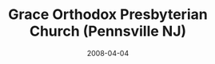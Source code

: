 ---
date: &id001 2008-04-04
end_date: null
location:
  address: 50 North Hook Road
  city: Pennsville
  state: NJ
minister:
- end: 2015-01-01
  name: David Cornette
  start: 2009-01-01
  type: Pastor
ministers:
- David Cornette
name: Grace Orthodox Presbyterian Church
names:
- end: null
  name: Grace Orthodox Presbyterian Church
  start: 2008-04-04
origination_date: *id001
raw_data: 'NEW JERSEY

  Pennsville

  Grace Orthodox Presbyterian Church  (April 4, 2008- )

  (formerly Crossroads Community Church, independent)

  50 North Hook Road

  Pastor: David Cornette, 2009-15

  '
received_from: null
states:
- NJ
status:
  active: true
  end_date: null
  reason: null
  received_from: null
  withdrawal_to: null
title: Grace Orthodox Presbyterian Church (Pennsville NJ)
year_established:
- 2008

---